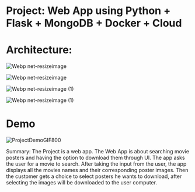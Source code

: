 # Project: Web App using Python + Flask + MongoDB + Docker + Cloud

# Architecture:
![Webp net-resizeimage](https://user-images.githubusercontent.com/82024584/168758266-01a542f5-d597-47af-902f-43ef0413fa2c.png)

![Webp net-resizeimage](https://user-images.githubusercontent.com/82024584/168758964-6fc09107-27f4-440f-82ad-a84eb09c03bb.png)

![Webp net-resizeimage (1)](https://user-images.githubusercontent.com/82024584/168759065-004a0604-07d3-4ec1-93d4-85ee3847718f.png)


![Webp net-resizeimage (1)](https://user-images.githubusercontent.com/82024584/168758451-9ed4b85e-bd49-4681-beb7-3e8fc68b710e.png)





# Demo

![ProjectDemoGIF800](https://user-images.githubusercontent.com/82024584/168753125-3f54a942-a2f2-4795-bf0e-0eb313374416.gif)


Summary: The Project is a web app. The Web App is about searching movie posters and having the option to download them through UI.
The app asks the user for a movie to search. After taking the input from the user, the app displays all the movies names and their corresponding poster images. Then the customer gets a choice to select posters he wants to download, after selecting the images will be downloaded to the user computer.
